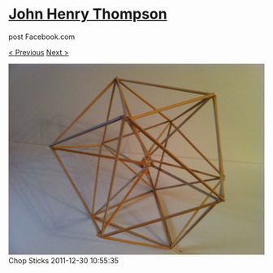 # [John Henry Thompson](../README.md)
post Facebook.com

[< Previous](2011-12-30-2.md) [Next >](2011-12-30-4.md)

[![](../media/2011-12-30/Chop-Sticks.jpg)](../README.md)
Chop Sticks
2011-12-30 10:55:35